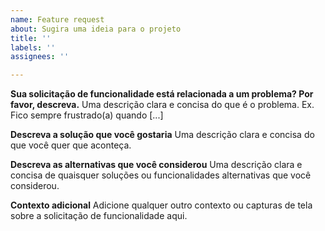 ```yaml
---
name: Feature request
about: Sugira uma ideia para o projeto
title: ''
labels: ''
assignees: ''

---
```


**Sua solicitação de funcionalidade está relacionada a um problema? Por favor, descreva.**
Uma descrição clara e concisa do que é o problema. Ex. Fico sempre frustrado(a) quando [...]

**Descreva a solução que você gostaria**
Uma descrição clara e concisa do que você quer que aconteça.

**Descreva as alternativas que você considerou**
Uma descrição clara e concisa de quaisquer soluções ou funcionalidades alternativas que você considerou.

**Contexto adicional**
Adicione qualquer outro contexto ou capturas de tela sobre a solicitação de funcionalidade aqui.
